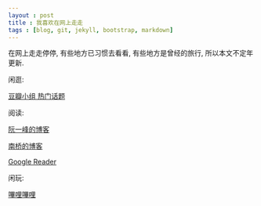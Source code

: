 ```yaml
---
layout : post
title : 我喜欢在网上走走
tags : [blog, git, jekyll, bootstrap, markdown]
---
```

在网上走走停停, 有些地方已习惯去看看, 有些地方是曾经的旅行, 所以本文不定年更新.

闲逛:

[豆瓣小组 热门话题](http://m.douban.com/group/hot_topics/ "热门话题-豆瓣社区(手机版)")

阅读:

[阮一峰的博客](http://www.ruanyifeng.com/blog/ "阮一峰的网络日志")

[南桥的博客](http://berlinfang.blog.163.com/ "南桥的博客 - 南桥 - 网易博客")

[Google Reader](https://www.google.com/reader/view/ "Google Reader")

闲玩:

[嗶哩嗶哩](http://bilibili.tv "嗶哩嗶哩 - ( ゜- ゜)つロ  乾杯~  - bilibili.tv")